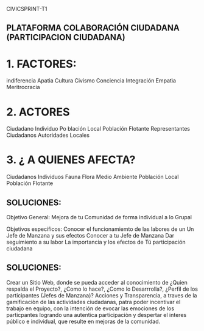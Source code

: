 CIVICSPRINT-T1

## PLATAFORMA COLABORACIÓN CIUDADANA (PARTICIPACION CIUDADANA)

# 1. FACTORES:
  indiferencia
  Apatìa
  Cultura
  Civismo
  Conciencia
  Integración
  Empatìa
  Meritrocracia

# 2. ACTORES
  Ciudadano
  Individuo
  Po blación Local 
  Población Flotante
  Representantes Ciudadanos
  Autoridades Locales

# 3. ¿ A QUIENES AFECTA?
  Ciudadanos
  Individuos
  Fauna
  Flora
  Medio Ambiente
  Población Local
  Población Flotante

## SOLUCIONES:
  Objetivo General:
  Mejora de tu Comunidad de forma individual a lo Grupal

  Objetivos especificos:
  Conocer el funcionamiemto de las labores de un Un Jefe de Manzana y sus efectos 
  Conocer a tu Jefe de Manzana
  Dar seguimiento a su labor
  La importancia y los efectos de Tú participación ciudadana

## SOLUCIONES:
   Crear un Sitio Web, donde se pueda acceder al conocimiento de ¿Quien respalda el Proyecto?, ¿Como lo hace?, 
   ¿Como lo     Desarrrolla?, 
  ¿Perfil de los participantes (Jefes de Manzana)? Acciones y Transparencia, a traves de la gamificaciòn de las actividades 
  ciudadanas, patra poder incentivar el trabajo en equipo, con la intención de evocar las emociones de los particpantes logrando
  una autentica participaciòn y despertar el interes público e individual, que resulte en mejoras de la comunidad.


